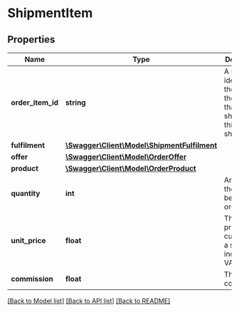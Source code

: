 # ShipmentItem

## Properties
Name | Type | Description | Notes
------------ | ------------- | ------------- | -------------
**order_item_id** | **string** | A unique identifier for the item of the order that was shipped in this shipment. | [optional] 
**fulfilment** | [**\Swagger\Client\Model\ShipmentFulfilment**](ShipmentFulfilment.md) |  | [optional] 
**offer** | [**\Swagger\Client\Model\OrderOffer**](OrderOffer.md) |  | [optional] 
**product** | [**\Swagger\Client\Model\OrderProduct**](OrderProduct.md) |  | [optional] 
**quantity** | **int** | Amount of the product being ordered. | [optional] 
**unit_price** | **float** | The selling price to the customer of a single unit including VAT. | [optional] 
**commission** | **float** | The commission. | [optional] 

[[Back to Model list]](../README.md#documentation-for-models) [[Back to API list]](../README.md#documentation-for-api-endpoints) [[Back to README]](../README.md)


